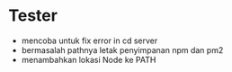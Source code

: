 # Tester

- mencoba untuk fix error in cd server
- bermasalah pathnya letak penyimpanan npm dan pm2
- menambahkan lokasi Node ke PATH
